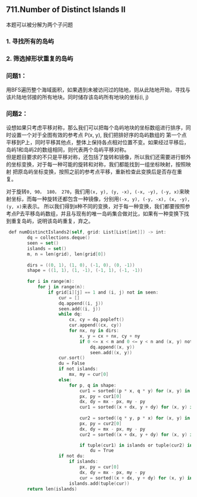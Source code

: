## 711.Number of Distinct Islands II  
本题可以被分解为两个子问题  
### 1. 寻找所有的岛屿  
### 2. 筛选掉形状重复的岛屿

### 问题1：  
用BFS遍历整个海域面积，如果遇到未被访问过的陆地，则从此陆地开始，寻找与该片陆地邻接的所有地块。同时储存该岛屿所有地块的坐标(i, j)
  
  
### 问题2：  
设想如果只考虑平移对称，那么我们可以把每个岛屿地块的坐标数组进行排序，同时设置一个对于全图有效的参考点 P(x, y), 我们把排好序的岛屿数组的
第一个点平移到P上，同时平移其他点，整体上保持各点相对位置不变。如果经过平移后，岛屿1和岛屿2的数组相同，则代表两个岛屿平移对称。  
但是题目要求的不只是平移对称，还包括了旋转和镜像，所以我们还需要进行额外的坐标变换，对于每一种可能的旋转和对称，我们都能找到一组坐标映射，按照映射
把原岛屿坐标变换，按照之前的参考点平移，重新检查此变换后是否存在重复。
  
对于旋转```0, 90， 180， 270```，我们用```(x, y), (y, -x), (-x, -y), (-y, x)```来映射坐标，而每一种旋转还都包含一种镜像，分别用```(-x, y), (-y, -x), (x, -y), (y, x)```来表示。
所以我们得到```8```种不同的变换，对于每一种变换，我们都要按照参考点P去平移岛屿数组，并且与现有的唯一岛屿集合做对比，如果有一种变换下找到重复岛屿，说明该岛屿重复，弃之。




```swift
 def numDistinctIslands2(self, grid: List[List[int]]) -> int:
        dq = collections.deque()
        seen = set()        
        islands = set()
        m, n = len(grid), len(grid[0])
        
        dirs = ((0, 1), (1, 0), (-1, 0), (0, -1))     
        shape = ((1, 1), (1, -1), (-1, 1), (-1, -1))
        
        for i in range(m):
            for j in range(n):
                if grid[i][j] == 1 and (i, j) not in seen:
                    cur = []
                    dq.append((i, j))
                    seen.add((i, j))
                    while dq:
                        cx, cy = dq.popleft()
                        cur.append((cx, cy))
                        for nx, ny in dirs:
                            x, y = cx + nx, cy + ny
                            if 0 <= x < m and 0 <= y < n and (x, y) not in seen and grid[x][y] == 1:
                                dq.append((x, y))
                                seen.add((x, y))
                    cur.sort()
                    du = False
                    if not islands:
                        mx, my = cur[0]
                    else:
                        for p, q in shape:
                            cur1 = sorted((p * x, q * y) for (x, y) in cur)
                            px, py = cur1[0]
                            dx, dy = mx - px, my - py
                            cur1 = sorted((x + dx, y + dy) for (x, y) in cur1)
                            
                            cur2 = sorted((q * y, p * x) for (x, y) in cur)
                            px, py = cur2[0]
                            dx, dy = mx - px, my - py
                            cur2 = sorted((x + dx, y + dy) for (x, y) in cur2)

                            if tuple(cur1) in islands or tuple(cur2) in islands:
                                du = True
                    if not du:
                        if islands:
                            px, py = cur[0]
                            dx, dy = mx - px, my - py
                            cur = sorted((x + dx, y + dy) for (x, y) in cur)
                        islands.add(tuple(cur))
        return len(islands)
 ```
